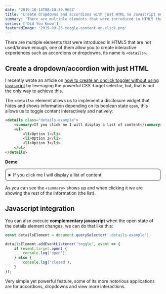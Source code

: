 ```yaml
---
date: '2019-10-14T08:10:30.962Z'
title: 'Create dropdowns and accordions with just HTML no Javascript needed.'
summary: 'There are multiple elements that were introduced in HTML5 that are not used/known enough, on this article we are going to be covering <details>, one powerful element that will hopefully introduce you to some new ways of handling specific UI toggling interactions such as accordions or dropdowns.'
series: ['Did You Know']
featuredImage: '2019-09-26-toggle-content-on-click.png'
---
```


<style>
.details-example {
    background: #ffffff;
    border: 1px solid #13161b;
    border-radius: 10px;
}

.details-example summary {
    padding: 10px;
}

.details-example[open] summary {
    border-bottom: 1px solid #13161b;
}

.details-example[open] ul {
    padding: 0;
    margin: 0;
}

.details-example[open] li {
    border-bottom: 1px solid #13161b;
    list-style: none;
    padding: 5px 15px;
}

.details-example[open] li:last-child {
    border-bottom: 0;
}

.details-example {
    margin-bottom: 10px;
}
</style>

There are multiple elements that were introduced in HTML5 that are not used/known enough, one of them allow you to create interactive experiences such as accordions or dropdowns, its name is `<details>`.

## Create a dropdown/accordion with just HTML

I recently wrote an article on [how to create an onclick toggler without using javascript](/articles/2019/09/26/underrated-html-elements-that-allow-you-to-avoid-unnecessary-javascript) by leveraging the powerful CSS :target selector, but, that is not the only way to achieve this.

The `<details>` element allows us to implement a disclosure widget that hides and shows information depending on its boolean state `open`, this allows us to toggle content interactively and natively:

```HTML
<details class="details-example">
    <summary>If you click me I will display a list of content</summary>
    <ul>
        <li>Option 1</li>
        <li>Option 2</li>
        <li>Option 3</li>
    </ul>
</details>
```

**Demo**

<details class="details-example">
    <summary>If you click me I will display a list of content</summary>
    <ul>
        <li>Option 1</li>
        <li>Option 2</li>
        <li>Option 3</li>
    </ul>
</details>

As you can see the `<summary>` shows up and when clicking it we are showing the rest of the information (the list).

## Javascript integration

You can also execute **complementary javascript** when the open state of the details element changes, we can do that like this:

```javascript
const detailsElement = document.querySelector('.details-example');

detailsElement.addEventListener('toggle', event => {
    if (event.target.open) {
        console.log('open');
    } else {
        console.log('closed');
    }
});
```

Very simple yet powerful feature, some of its more notorious applications are for accordions, dropdowns and view more interactions.
